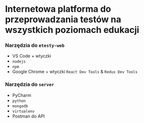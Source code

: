 # Internetowa platforma do przeprowadzania testów na wszystkich poziomach edukacji 

### Narzędzia do `etesty-web`
* VS Code + wtyczki
* `nodejs`
* `npm`
* Google Chrome + wtyczki `React Dev Tools` & `Redux Dev Tools`

### Narzędzia do `server`
* PyCharm
* `python`
* `mongodb`
* `virtualenv`
* Postman do API
